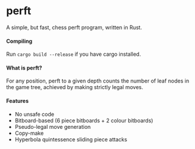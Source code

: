 # perft
A simple, but fast, chess perft program, written in Rust.

#### Compiling
Run ```cargo build --release``` if you have cargo installed.

#### What is perft?
For any position, perft to a given depth counts the number of leaf nodes in the game tree, achieved by making strictly legal moves.

#### Features
- No unsafe code
- Bitboard-based (6 piece bitboards + 2 colour bitboards)
- Pseudo-legal move generation
- Copy-make
- Hyperbola quintessence sliding piece attacks
